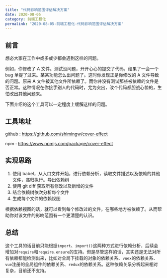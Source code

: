 ```yaml
---
title: "代码影响范围评估解决方案"
date: 2020-08-05
category: 前端工程化
permalink: "2020-08-05-前端工程化-代码影响范围评估解决方案"
---
```


## 前言

想必大家在工作中或多或少都会遇到这样的问题。

例如，你修改了 A 文件。测试没问题，开开心心的提交了代码，结果了一会一个 bug 单提了过来。某某功能怎么出问题了。这时你发现正是你修改的 A 文件导致的问题。原来 A 文件被其他文件所依赖了。而你并没有测试那些被依赖的文件是否正常。这种情况在你接手别人的代码时，尤为突出，改个代码都胆战心惊的，生怕改出其他问题来。

下面介绍的这个工具可以一定程度上缓解这样的问题。

## 工具地址

github : https://github.com/shimingw/cover-effect

npm : https://www.npmjs.com/package/cover-effect

## 实现思路

1. 使用 babel，从入口文件开始，进行依赖分析，读取文件描述以及依赖的其他文件，递归执行。导出依赖树
2. 使用 git diff 获取所有修改以及新增的文件
3. 结合依赖树依次分析每个文件
4. 生成每个文件的依赖视图

根据依赖视图的话，就可以看到每个修改过的文件，在哪些地方被依赖了。从而帮助你对该文件的影响范围有一个更清楚的认识。

## 总结

这个工具的话目前只能根据`import`、`import()`这两种方式进行依赖分析，后续会增加对`require`和`require.ensure`的支持。但是尽管这样的话，其实还是无法对所有依赖都能检测出来，比如对全局下挂载的对象的依赖关系、`vuex`的依赖关系、`vue`注册的全局组件的依赖关系、`redux`的依赖关系。这种依赖关系分析起来相对复杂，目前还不支持。
